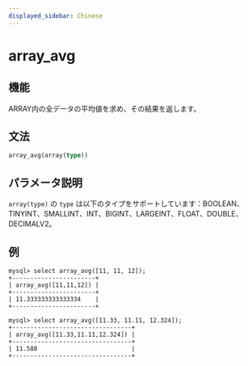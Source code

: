 ```yaml
---
displayed_sidebar: Chinese
---
```


# array_avg

## 機能

ARRAY内の全データの平均値を求め、その結果を返します。

## 文法

```Haskell
array_avg(array(type))
```

## パラメータ説明

`array(type)` の `type` は以下のタイプをサポートしています：BOOLEAN、TINYINT、SMALLINT、INT、BIGINT、LARGEINT、FLOAT、DOUBLE、DECIMALV2。

## 例

```plain text
mysql> select array_avg([11, 11, 12]);
+-----------------------+
| array_avg([11,11,12]) |
+-----------------------+
| 11.333333333333334    |
+-----------------------+

mysql> select array_avg([11.33, 11.11, 12.324]);
+---------------------------------+
| array_avg([11.33,11.11,12.324]) |
+---------------------------------+
| 11.588                          |
+---------------------------------+
```
